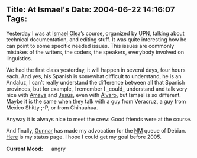 Title: At Ismael's
Date: 2004-06-22 14:16:07
Tags: 
---
<p>Yesterday I was at <a href="http://www.olea.org/">Ismael Olea</a>&#8217;s course, organized by <a href="http://www.upn.mx/">UPN</a>, talking about technical documentation, and editing stuff. It was quite interesting how he can point to some specific needed issues. This issues are commonly mistakes of the writers, the coders, the speakers, everybody involved on linguistics.</p>

<p>We had the first class yesterday, it will happen in several days, four hours each. And yes, his Spanish is somewhat difficult to understand, he is an Andaluz, I can&#8217;t really understand the difference between all that Spanish provinces, but for example, I remember I _could_ understand and talk very nice with <a href="http://www.amayita.com/">Amaya</a> and <a href="http://www.hispalinux.es/%7Edata">Jesús</a>, even with <a href="http://www.alobbs.com/">Álvaro</a>, but Ismael is so different. Maybe it is the same when they talk with a guy from Veracruz, a guy from Mexico Shitty ;-P, or from Chihuahua.</p>

<p>Anyway it is always nice to meet the crew: Good friends were at the course.</p>

<p>And finally, <a href="http://www.gwolf.cx/">Gunnar</a> has made my advocation for the <a href="http://nm.debian.org/">NM</a> queue of Debian. <a href="http://nm.debian.org/nmstatus.php?email=damog%40damog.net">Here</a> is my status page. I hope I could get my goal before 2005.</p>

<p><strong>Current Mood:</strong> <img width="15" height="15" src="http://stat.livejournal.com/img/mood/growf/smileys/angry.gif"/> angry</p>
